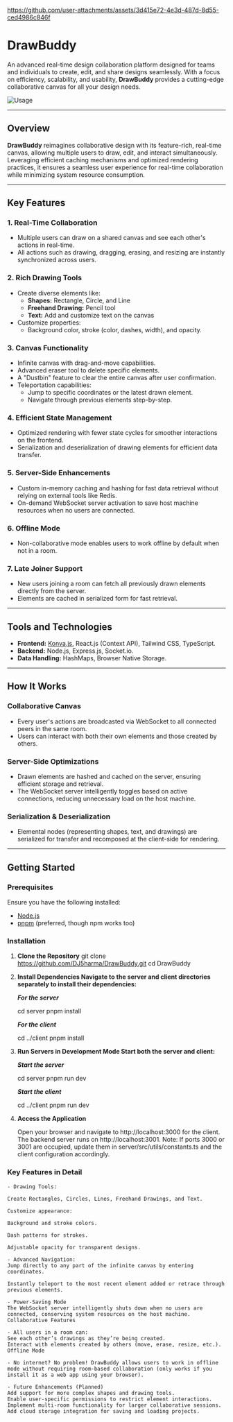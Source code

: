 https://github.com/user-attachments/assets/3d415e72-4e3d-487d-8d55-ced4986c846f


# DrawBuddy

An advanced real-time design collaboration platform designed for teams and individuals to create, edit, and share designs seamlessly. With a focus on efficiency, scalability, and usability, **DrawBuddy** provides a cutting-edge collaborative canvas for all your design needs.

![Usage](https://github.com/user-attachments/assets/c846b97c-83b3-42aa-bdfe-6bd6deb25d83)

---

## Overview

**DrawBuddy** reimagines collaborative design with its feature-rich, real-time canvas, allowing multiple users to draw, edit, and interact simultaneously. Leveraging efficient caching mechanisms and optimized rendering practices, it ensures a seamless user experience for real-time collaboration while minimizing system resource consumption.

---

## Key Features

### 1. **Real-Time Collaboration**

- Multiple users can draw on a shared canvas and see each other's actions in real-time.
- All actions such as drawing, dragging, erasing, and resizing are instantly synchronized across users.

### 2. **Rich Drawing Tools**

- Create diverse elements like:
  - **Shapes:** Rectangle, Circle, and Line
  - **Freehand Drawing:** Pencil tool
  - **Text:** Add and customize text on the canvas
- Customize properties:
  - Background color, stroke (color, dashes, width), and opacity.

### 3. **Canvas Functionality**

- Infinite canvas with drag-and-move capabilities.
- Advanced eraser tool to delete specific elements.
- A "Dustbin" feature to clear the entire canvas after user confirmation.
- Teleportation capabilities:
  - Jump to specific coordinates or the latest drawn element.
  - Navigate through previous elements step-by-step.

### 4. **Efficient State Management**

- Optimized rendering with fewer state cycles for smoother interactions on the frontend.
- Serialization and deserialization of drawing elements for efficient data transfer.

### 5. **Server-Side Enhancements**

- Custom in-memory caching and hashing for fast data retrieval without relying on external tools like Redis.
- On-demand WebSocket server activation to save host machine resources when no users are connected.

### 6. **Offline Mode**

- Non-collaborative mode enables users to work offline by default when not in a room.

### 7. **Late Joiner Support**

- New users joining a room can fetch all previously drawn elements directly from the server.
- Elements are cached in serialized form for fast retrieval.

---

## Tools and Technologies

- **Frontend:** [Konva.js](https://konvajs.org/), React.js (Context API), Tailwind CSS, TypeScript.
- **Backend:** Node.js, Express.js, Socket.io.
- **Data Handling:** HashMaps, Browser Native Storage.

---

## How It Works

### Collaborative Canvas

- Every user's actions are broadcasted via WebSocket to all connected peers in the same room.
- Users can interact with both their own elements and those created by others.

### Server-Side Optimizations

- Drawn elements are hashed and cached on the server, ensuring efficient storage and retrieval.
- The WebSocket server intelligently toggles based on active connections, reducing unnecessary load on the host machine.

### Serialization & Deserialization

- Elemental nodes (representing shapes, text, and drawings) are serialized for transfer and recomposed at the client-side for rendering.

---

## Getting Started

### Prerequisites

Ensure you have the following installed:

- [Node.js](https://nodejs.org/en/)
- [pnpm](https://pnpm.io/) (preferred, though npm works too)

### Installation

1. **Clone the Repository**
   git clone https://github.com/DJ5harma/DrawBuddy.git
   cd DrawBuddy

2. **Install Dependencies Navigate to the server and client directories separately to install their dependencies:**

   **_For the server_**

   cd server
   pnpm install

   **_For the client_**

   cd ../client
   pnpm install

3. **Run Servers in Development Mode Start both the server and client:**

   **_Start the server_**

   cd server
   pnpm run dev

   **_Start the client_**

   cd ../client
   pnpm run dev

4. **Access the Application**

   Open your browser and navigate to http://localhost:3000 for the client.
   The backend server runs on http://localhost:3001.
   Note: If ports 3000 or 3001 are occupied, update them in server/src/utils/constants.ts and the client configuration accordingly.

### Key Features in Detail

    - Drawing Tools:

    Create Rectangles, Circles, Lines, Freehand Drawings, and Text.

    Customize appearance:

    Background and stroke colors.

    Dash patterns for strokes.

    Adjustable opacity for transparent designs.

    - Advanced Navigation:
    Jump directly to any part of the infinite canvas by entering coordinates.

    Instantly teleport to the most recent element added or retrace through previous elements.

    - Power-Saving Mode
    The WebSocket server intelligently shuts down when no users are connected, conserving system resources on the host machine.
    Collaborative Features

    - All users in a room can:
    See each other’s drawings as they’re being created.
    Interact with elements created by others (move, erase, resize, etc.).
    Offline Mode

    - No internet? No problem! DrawBuddy allows users to work in offline mode without requiring room-based collaboration (only works if you install it as a web app using your browser).

    - Future Enhancements (Planned)
    Add support for more complex shapes and drawing tools.
    Enable user-specific permissions to restrict element interactions.
    Implement multi-room functionality for larger collaborative sessions.
    Add cloud storage integration for saving and loading projects.
